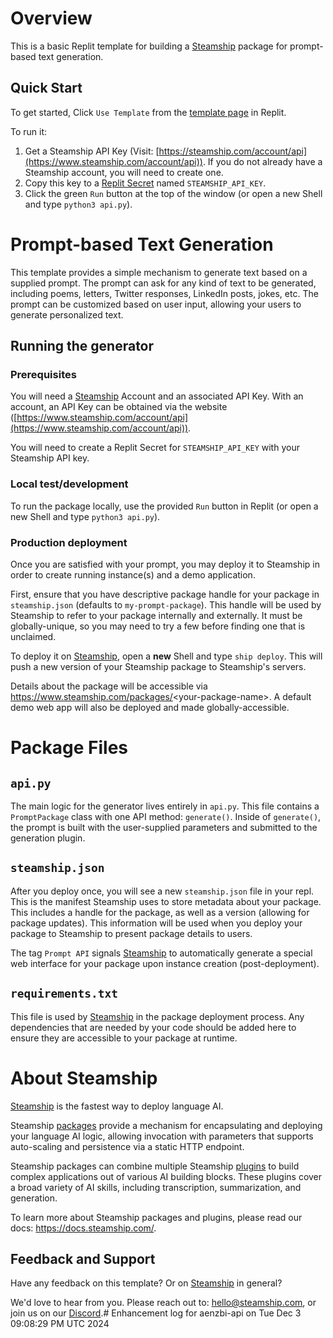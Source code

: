 # Overview
This is a basic Replit template for building a [Steamship](https://steamship.com) package for prompt-based text generation.

## Quick Start

To get started, Click `Use Template` from the [template page](https://replit.com/@steamship/Steamship-Prompt-App-Template?v=1) in Replit.

To run it:
1. Get a Steamship API Key (Visit: [https://steamship.com/account/api](https://www.steamship.com/account/api)). If you do not
   already have a Steamship account, you will need to create one.
1. Copy this key to a [Replit Secret](https://docs.replit.com/programming-ide/storing-sensitive-information-environment-variables) named `STEAMSHIP_API_KEY`.
1. Click the green `Run` button at the top of the window (or open a new Shell and type `python3 api.py`).

# Prompt-based Text Generation

This template provides a simple mechanism to generate text based on a supplied prompt. The prompt can ask for any kind of text to be generated, including poems, letters, Twitter responses, LinkedIn posts, jokes, etc. The prompt can be customized based on user input, allowing your users to generate personalized text.

## Running the generator

### Prerequisites

You will need a [Steamship](https://steamship.com) Account and an associated API Key. With an account, an API Key can be obtained
via the website ([https://www.steamship.com/account/api](https://www.steamship.com/account/api)).

You will need to create a Replit Secret for `STEAMSHIP_API_KEY` with your Steamship API key. 

### Local test/development

To run the package locally, use the provided `Run` button in Replit (or open a new Shell and type `python3 api.py`).

### Production deployment

Once you are satisfied with your prompt, you may deploy it to Steamship in order to create running instance(s) and a demo application.

First, ensure that you have descriptive package handle for your package in `steamship.json` (defaults to `my-prompt-package`). This handle will be used by Steamship to refer to your package internally and externally. It must be globally-unique, so you may need to try a few before finding one that is unclaimed.

To deploy it on [Steamship](https://steamship.com), open a **new** Shell and type `ship deploy`. This will push a new version of your Steamship package to Steamship's servers.

Details about the package will be accessible via https://www.steamship.com/packages/<your-package-name\>. A default demo web app will also be deployed and made globally-accessible.

# Package Files

## `api.py`

The main logic for the generator lives entirely in `api.py`. This file contains a `PromptPackage` class with one API method: `generate()`. Inside of `generate()`, the prompt is built with the user-supplied parameters and submitted to the generation plugin.

## `steamship.json`

After you deploy once, you will see a new `steamship.json` file in your repl. This is the manifest Steamship uses to store metadata about your package. This includes a handle for the package, as well as a version (allowing for package updates). This information will be used when you deploy your package to Steamship to present package details to users.

The tag `Prompt API` signals [Steamship](https://steamship.com) to automatically generate a special web interface for your package upon instance creation (post-deployment).

## `requirements.txt`

This file is used by [Steamship](https://steamship.com) in the package deployment process. Any dependencies that are needed by your code should be added here to ensure they are accessible to your package at runtime.

# About Steamship

[Steamship](https://steamship.com) is the fastest way to deploy language AI.

Steamship [packages](https://steamship.com/packages) provide a mechanism for encapsulating and deploying your language AI logic, 
allowing invocation with parameters that supports auto-scaling and persistence via a static HTTP endpoint.

Steamship packages can combine multiple Steamship [plugins](https://steamship.com/plugins) to build complex applications out of various AI building blocks. These plugins cover a broad variety of AI skills, including transcription, summarization, and generation.

To learn more about Steamship packages and plugins, please read our docs: https://docs.steamship.com/.

## Feedback and Support

Have any feedback on this template? Or on [Steamship](https://steamship.com) in general?

We'd love to hear from you. Please reach out to: hello@steamship.com, or join us on our [Discord](https://discord.gg/5Vry5ANVwT).# Enhancement log for aenzbi-api on Tue Dec  3 09:08:29 PM UTC 2024
